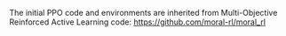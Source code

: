The initial PPO code and environments are inherited from Multi-Objective Reinforced Active Learning code: https://github.com/moral-rl/moral_rl 
